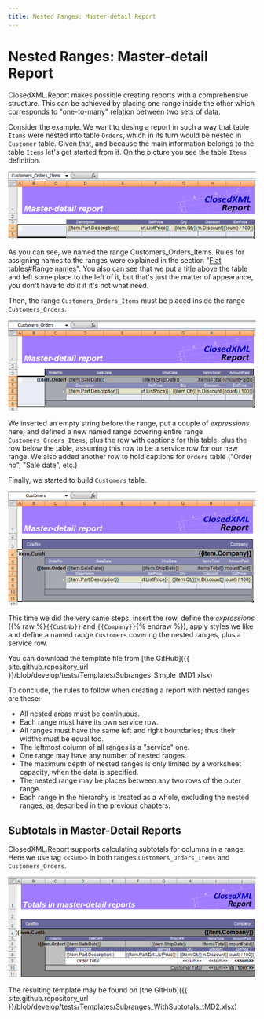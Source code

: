 ```yaml
---
title: Nested Ranges: Master-detail Report
---
```


# Nested Ranges: Master-detail Report

ClosedXML.Report makes possible creating reports with a comprehensive structure. This can be achieved by placing one range inside the other which corresponds to "one-to-many" relation between two sets of data.

Consider the example. We want to desing a report in such a way that table `Items` were nested into table `Orders`, which in its turn would be nested in `Customer` table. Given that, and because the main information belongs to the table `Items` let's get started from it. On the picture you see the table `Items` definition.

![step 1](../../images/nested-ranges-01.png)

As you can see, we named the range Customers_Orders_Items. Rules for assigning names to the ranges were explained in the section "[Flat tables#Range names](Flat-tables#Range%20names)". You also can see that we put a title above the table and left some place to the left of it, but that's just the matter of appearance, you don't have to do it if it's not what need.

Then, the range `Customers_Orders_Items` must be placed inside the range `Customers_Orders`.

![step 2](../../images/nested-ranges-02.png)

We inserted an empty string before the range, put a couple of _expressions_ here, and defined a new named range covering entire range `Customers_Orders_Items`, plus the row with captions for this table, plus the row below the table, assuming this row to be a service row for our new range. We also added another row to hold captions for `Orders` table ("Order no", "Sale date", etc.)


Finally, we started to build `Customers` table.

![step 3](../../images/nested-ranges-03.png)

This time we did the very same steps: insert the row, define the _expressions_ ({% raw %}`{{CustNo}}` and `{{Company}}`{% endraw %}), apply styles we like and define a named range `Customers` covering the nested ranges, plus a service row.

You can download the template file from [the GitHub]({{ site.github.repository_url }}/blob/develop/tests/Templates/Subranges_Simple_tMD1.xlsx)

To conclude, the rules to follow when creating a report with nested ranges are these:

* All nested areas must be continuous. 
* Each range must have its own service row.
* All ranges must have the same left and right boundaries; thus their widths must be equal too.
* The leftmost column of all ranges is a "service" one.
* One range may have any number of nested ranges.
* The maximum depth of nested ranges is only limited by a worksheet capacity, when the data is specified.
* The nested range may be places between any two rows of the outer range.
* Each range in the hierarchy is treated as a whole, excluding the nested ranges, as described in the previous chapters.


## Subtotals in Master-Detail Reports

ClosedXML.Report supports calculating subtotals  for columns in a range. Here we use tag `<<sum>>` in both ranges `Customers_Orders_Items` and `Customers_Orders`.

![totals](../../images/nested-ranges-04.png)

The resulting template may be found on [the GitHub]({{ site.github.repository_url }}/blob/develop/tests/Templates/Subranges_WithSubtotals_tMD2.xlsx)
